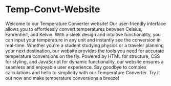 # Temp-Convt-Website

Welcome to our Temperature Converter website! Our user-friendly interface allows you to effortlessly convert temperatures between Celsius, Fahrenheit, and Kelvin. With a sleek design and intuitive functionality, you can input your temperature in any unit and instantly see the conversion in real-time. Whether you're a student studying physics or a traveler planning your next destination, our website provides the tools you need for accurate temperature conversions on the fly. Powered by HTML for structure, CSS for styling, and JavaScript for dynamic functionality, our website ensures a seamless and enjoyable user experience. Say goodbye to complex calculations and hello to simplicity with our Temperature Converter. Try it out now and make temperature conversions a breeze!
